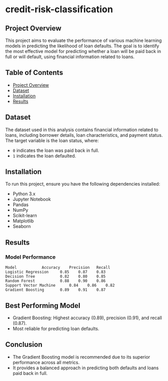 # credit-risk-classification
## Project Overview

This project aims to evaluate the performance of various machine learning models in predicting the likelihood of loan defaults. The goal is to identify the most effective model for predicting whether a loan will be paid back in full or will default, using financial information related to loans.

## Table of Contents
- [Project Overview](#project-overview)
- [Dataset](#dataset)
- [Installation](#installation)
- [Results](#results)


## Dataset

The dataset used in this analysis contains financial information related to loans, including borrower details, loan characteristics, and payment status. The target variable is the loan status, where:
- `0` indicates the loan was paid back in full.
- `1` indicates the loan defaulted.

## Installation

To run this project, ensure you have the following dependencies installed:
- Python 3.x
- Jupyter Notebook
- Pandas
- NumPy
- Scikit-learn
- Matplotlib
- Seaborn

## Results

### Model Performance
    Model	        Accuracy	Precision	Recall
    Logistic Regression	    0.85	0.87	0.83
    Decision Tree	        0.82	0.80	0.85
    Random Forest	        0.88	0.90	0.86
    Support Vector Machine	    0.84	0.86	0.82
    Gradient Boosting	    0.89	0.91	0.87

## Best Performing Model

- Gradient Boosting: Highest accuracy (0.89), precision (0.91), and recall (0.87).
- Most reliable for predicting loan defaults.

## Conclusion

- The Gradient Boosting model is recommended due to its superior performance across all metrics.
- It provides a balanced approach in predicting both defaults and loans paid back in full.

